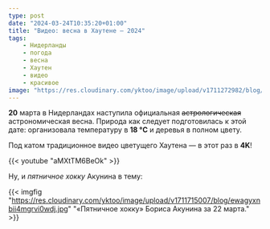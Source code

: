 ```yaml
---
type: post
date: "2024-03-24T10:35:20+01:00"
title: "Видео: весна в Хаутене — 2024"
tags:
    - Нидерланды
    - погода
    - весна
    - Хаутен
    - видео
    - красивое
image: "https://res.cloudinary.com/yktoo/image/upload/v1711272982/blog/iuy9tvwxjjc3i8efbxmt.jpg"
---
```


**20** марта в Нидерландах наступила официальная ~~астрологическая~~ астрономическая весна. Природа как следует подготовилась к этой дате: организовала температуру в **18 °C** и деревья в полном цвету.

Под катом традиционное видео цветущего Хаутена — в этот раз в **4K**!

<!--more-->

{{< youtube "aMXtTM6BeOk" >}}

Ну, и *пятничное хокку* Акунина в тему:

{{< imgfig "https://res.cloudinary.com/yktoo/image/upload/v1711715007/blog/ewagyxnbii4mgrvi0wdj.jpg" "«Пятничное хокку» Бориса Акунина за 22 марта." >}}
